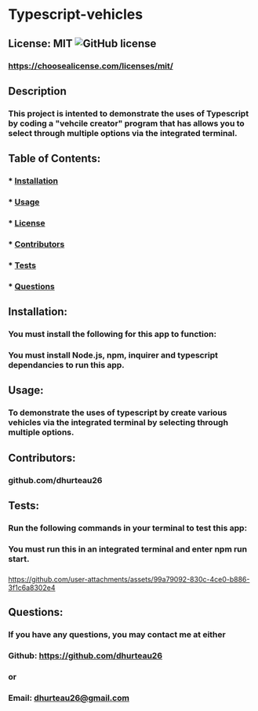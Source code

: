 # Typescript-vehicles

  ## License: MIT  ![GitHub license](https://img.shields.io/github/license/Naereen/StrapDown.js.svg)
  ### https://choosealicense.com/licenses/mit/

  ## Description
  ### This project is intented to demonstrate the uses of Typescript by coding a "vehcile creator" program that has allows you to select through multiple options via the integrated terminal.
  
  ## Table of Contents:
  ###  * [Installation](#installation)
  ###  * [Usage](#usage)
  ###  * [License](#license)
  ###  * [Contributors](#contributors)
  ###  * [Tests](#tests)
  ###  * [Questions](#questions)

  ## Installation:
  ### You must install the following for this app to function:
  ### You must install Node.js, npm, inquirer and typescript dependancies to run this app.

  ## Usage:
  ### To demonstrate the uses of typescript by create various vehicles via the integrated terminal by selecting through multiple options.

  ## Contributors:
  ### github.com/dhurteau26

  ## Tests:
  ### Run the following commands in your terminal to test this app:
  ### You must run this in an integrated terminal and enter npm run start.
  ### 

https://github.com/user-attachments/assets/99a79092-830c-4ce0-b886-3f1c6a8302e4



  ## Questions:
  ### If you have any questions, you may contact me at either
  ### Github: https://github.com/dhurteau26
  ### or
  ### Email: dhurteau26@gmail.com
